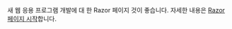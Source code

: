 새 웹 응용 프로그램 개발에 대 한 Razor 페이지 것이 좋습니다. 자세한 내용은 [Razor 페이지 시작](/aspnet/core/tutorials/razor-pages/razor-pages-start)합니다.